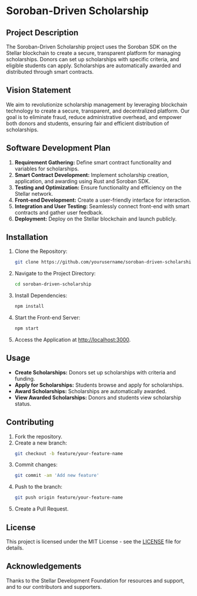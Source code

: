 # Soroban-Driven Scholarship

## Project Description

The Soroban-Driven Scholarship project uses the Soroban SDK on the Stellar blockchain to create a secure, transparent platform for managing scholarships. Donors can set up scholarships with specific criteria, and eligible students can apply. Scholarships are automatically awarded and distributed through smart contracts.

## Vision Statement

We aim to revolutionize scholarship management by leveraging blockchain technology to create a secure, transparent, and decentralized platform. Our goal is to eliminate fraud, reduce administrative overhead, and empower both donors and students, ensuring fair and efficient distribution of scholarships.

## Software Development Plan

1. **Requirement Gathering:** Define smart contract functionality and variables for scholarships.
2. **Smart Contract Development:** Implement scholarship creation, application, and awarding using Rust and Soroban SDK.
3. **Testing and Optimization:** Ensure functionality and efficiency on the Stellar network.
4. **Front-end Development:** Create a user-friendly interface for interaction.
5. **Integration and User Testing:** Seamlessly connect front-end with smart contracts and gather user feedback.
6. **Deployment:** Deploy on the Stellar blockchain and launch publicly.


## Installation

1. Clone the Repository:
   ```bash
   git clone https://github.com/yourusername/soroban-driven-scholarship.git
   ```
2. Navigate to the Project Directory:
   ```bash
   cd soroban-driven-scholarship
   ```
3. Install Dependencies:
   ```bash
   npm install
   ```
4. Start the Front-end Server:
   ```bash
   npm start
   ```
5. Access the Application at [http://localhost:3000](http://localhost:3000).

## Usage

- **Create Scholarships:** Donors set up scholarships with criteria and funding.
- **Apply for Scholarships:** Students browse and apply for scholarships.
- **Award Scholarships:** Scholarships are automatically awarded.
- **View Awarded Scholarships:** Donors and students view scholarship status.

## Contributing

1. Fork the repository.
2. Create a new branch:
   ```bash
   git checkout -b feature/your-feature-name
   ```
3. Commit changes:
   ```bash
   git commit -am 'Add new feature'
   ```
4. Push to the branch:
   ```bash
   git push origin feature/your-feature-name
   ```
5. Create a Pull Request.

## License

This project is licensed under the MIT License - see the [LICENSE](LICENSE) file for details.

## Acknowledgements

Thanks to the Stellar Development Foundation for resources and support, and to our contributors and supporters.
